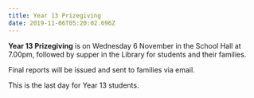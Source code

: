 ```yaml
---
title: Year 13 Prizegiving
date: 2019-11-06T05:20:02.696Z
---
```

**Year 13 Prizegiving** is on Wednesday 6 November in the School Hall at 7.00pm, followed by supper in the Library for students and their families.

Final reports will be issued and sent to families via email.

This is the last day for Year 13 students.
